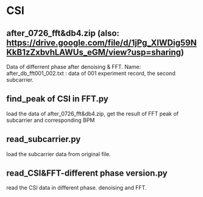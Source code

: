 # CSI
## after_0726_fft&db4.zip (also: https://drive.google.com/file/d/1jPg_XlWDig59NKkB1zZxbvhLAWUs_eGM/view?usp=sharing)      
Data of differrent phase after denoising & FFT. Name: after_db_fft001_002.txt : data of 001 experiment record, the second subcarrier. 
## find_peak of CSI in FFT.py
load the data of after_0726_fft&db4.zip, get the result of FFT peak of subcarrier and corresponding BPM
## read_subcarrier.py 
load the subcarrier data from original file.
## read_CSI&FFT-different phase version.py 
read the CSI data in different phase. denoising and FFT.
